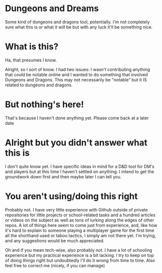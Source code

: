 # Dungeons and Dreams
Some kind of dungeons and dragons tool, potentially. I'm not completely sure what this is or what it will be but with any luck it'll be something nice. 

# What is this?
Ha, that presumes I know. 

Alright, so I sort of know. I had two issues: I wasn't contributing anything that could be notable online and I wanted to do something that involved Dungeons and Dragons. This may not necessarily be "notable" but it IS related to dungeons and dragons. 

# But nothing's here!
That's because I haven't done anything yet. Please come back at a later date

# Alright but you didn't answer what this is
I don't quite know yet. I have specific ideas in mind for a D&D tool for DM's and players but at this time I haven't settled on anything. I intend to get the groundwork down first and then maybe later I can tell you. 

# You aren't using/doing this right
Probably not. I have very little experience with Github outside of private repositories for little projects or school-related tasks and a hundred articles or videos on the subject as well as tons of lurking along the edges of other repos. A lot of things here seem to come just from experience, and, like how it's hard to explain to someone playing a multiplayer game for the first time all the shorthand used or taboo tactics, I simply am not there yet. I'm trying, and any suggestions would be much appreciated. 

Oh and if you mean tech-wise, also probably not. I have a lot of schooling experience but my practical experience is a bit lacking. I try to keep on top of doing things right but undoubtedly I'll do it wrong from time to time. Also feel free to correct me (nicely, if you can manage)
